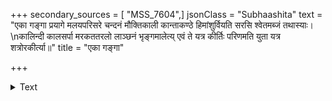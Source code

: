 +++
secondary_sources = [ "MSS_7604",]
jsonClass = "Subhaashita"
text = "एका गङ्गा प्रयागे मलयपरिसरे चन्दनं मौक्तिकाली कान्ताकण्ठे हिमांशुर्वियति सरसि श्वेतमब्जं तथास्याः।  \nकालिन्दी कालसर्पा मरकततरलो लाञ्छनं भृङ्गमालेत्य् एवं ते यत्र कीर्तिः परिणमति युता यत्र शत्रोरकीर्त्या॥"
title = "एका गङ्गा"

+++

<details><summary>Text</summary>

एका गङ्गा प्रयागे मलयपरिसरे चन्दनं मौक्तिकाली कान्ताकण्ठे हिमांशुर्वियति सरसि श्वेतमब्जं तथास्याः।  
कालिन्दी कालसर्पा मरकततरलो लाञ्छनं भृङ्गमालेत्य् एवं ते यत्र कीर्तिः परिणमति युता यत्र शत्रोरकीर्त्या॥
</details>
